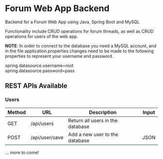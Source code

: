 # Forum Web App Backend
Backend for a Forum Web App using Java, Spring Boot and MySQL

Functionality include CRUD operations for forum threads, as well as CRUD operations for users of the web app. 

**NOTE**: In order to connect to the database you need a MySQL account, and in the file application.properties changes need to be made to the following properties to represent your username and password.

spring.datasource.username=root  
spring.datasource.password=pass

## **REST APIs Available**
### Users
| Method | URL | Description | Input |
| ------ | --- | ----------- | ----- |
| GET | /api/users | Return all users in the database | |
| POST | /api/user/save | Add a new user to the database | JSON |


... more to come!
